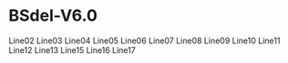 # BSdel-V6.0
Line02
Line03
Line04
Line05
Line06
Line07
Line08
Line09
Line10
Line11
Line12
Line13
Line15
Line16
Line17

